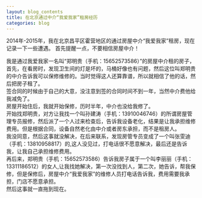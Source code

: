 ```yaml
---
layout: blog_contents
title: 在北京通过中介“我爱我家”租房经历
categories: blog
---
```


2014年-2015年，我在北京昌平区霍营地区的通过房屋中介“我爱我家”租房，现在记录一下一些遭遇。
首先提醒一点，不要相信房屋中介！

我是通过我爱我家一名叫“郑明贵（手机：15652573586）”的房屋中介租的房子，首先，在看房时，发现卫生间的灯是坏的，马桶好像也有问题，然后这位叫郑明贵的中介告诉我可以保修维修的。当时觉得这人还算靠谱，所以就相信了他的话，然后把房子租了。   
签合同的时候由于自己的大意，没注意到签的合同时间不到一年，当然中介费他给我减免了。   
房屋开始住后，我就开始保修，历时半年，中介也没给我修了。  
开始找郑明贵，对方让我找一个叫孙建涛（手机：13910046746）的所谓房屋管理专员报修，然后派了一个人过来检查后，告诉我设备老化，结果是让我承担维修费用。但是根据合同，设备自然老化由中介或者房东承担，而不是租房人。   
我没同意，然后这事就没解决，在后来联系，发现房管专员变成了一个叫张雯迪（手机：13810958817）的,这人没见过，打电话很不愿意解决，最后还是告诉我，让我自己承担维修费用。   
再后来，郑明贵（手机：15652573586）告诉我房子属于一个叫李丽丽（手机：13311186512）的女人,让我找她解决，第一次没找到人，第二次，她告诉，帮我保修，但是保修后，房屋中介“我爱我家”的维修人员打电话告诉我，费用需要我承担，门店不愿意承担。   
然后这事就一直拖到现在。